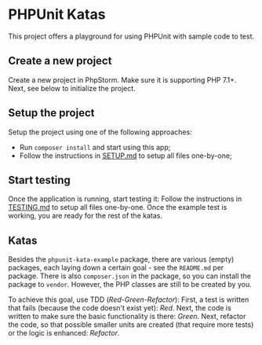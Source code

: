 # PHPUnit Katas
This project offers a playground for using PHPUnit with sample code to test.

## Create a new project
Create a new project in PhpStorm. Make sure it is supporting PHP 7.1+. Next, see below to initialize the project.

## Setup the project
Setup the project using one of the following approaches:

- Run `composer install` and start using this app;
- Follow the instructions in [SETUP.md](SETUP.md) to setup all files one-by-one;

## Start testing
Once the application is running, start testing it: Follow the instructions in [TESTING.md](TESTING.md) to setup all files one-by-one. Once the example test is working, you are ready for the rest of the katas.

## Katas
Besides the `phpunit-kata-example` package, there are various (empty) packages, each laying down a certain goal - see the `README.md` per package. There is also `composer.json` in the package, so you can install the package to `vendor`. However, the PHP classes are still to be created by you. 

To achieve this goal, use TDD (*Red-Green-Refactor*): First, a test is written that fails (because the code doesn't exist yet): *Red*. Next, the code is written to make sure the basic functionality is there: *Green*. Next, refactor the code, so that possible smaller units are created (that require more tests) or the logic is enhanced: *Refactor*.